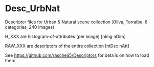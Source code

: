 # Desc_UrbNat
Descriptor files for Urban &amp; Natural scene collection (Oliva, Torralba, 8 categories, 240 images)

H_XXX are histogram-of-attributes (per image) [nImg nDim]

RAW_XXX are descriptors of the entire collection [ntDsc nAtt]

See https://github.com/rasche65/Descriptors for details on how to load them.
